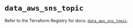 # `data_aws_sns_topic`

Refer to the Terraform Registry for docs: [`data_aws_sns_topic`](https://registry.terraform.io/providers/hashicorp/aws/6.0.0/docs/data-sources/sns_topic).
